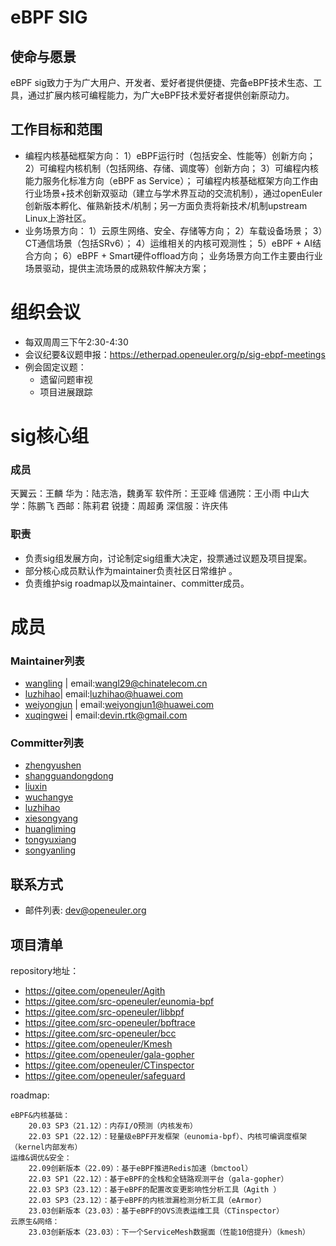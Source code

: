 
# eBPF SIG

## 使命与愿景
eBPF sig致力于为广大用户、开发者、爱好者提供便捷、完备eBPF技术生态、工具，通过扩展内核可编程能力，为广大eBPF技术爱好者提供创新原动力。

## 工作目标和范围

- 编程内核基础框架方向：
  1）eBPF运行时（包括安全、性能等）创新方向；
  2）可编程内核机制（包括网络、存储、调度等）创新方向；
  3）可编程内核能力服务化标准方向（eBPF as Service）；
  可编程内核基础框架方向工作由行业场景+技术创新双驱动（建立与学术界互动的交流机制），通过openEuler创新版本孵化、催熟新技术/机制；另一方面负责将新技术/机制upstream Linux上游社区。
- 业务场景方向：
  1）云原生网络、安全、存储等方向；
  2）车载设备场景；
  3）CT通信场景（包括SRv6）；
  4）运维相关的内核可观测性；
  5）eBPF + AI结合方向；
  6）eBPF + Smart硬件offload方向；
  业务场景方向工作主要由行业场景驱动，提供主流场景的成熟软件解决方案；

# 组织会议

- 每双周周三下午2:30-4:30
- 会议纪要&议题申报：https://etherpad.openeuler.org/p/sig-ebpf-meetings
- 例会固定议题：
  - 遗留问题审视
  - 项目进展跟踪


# sig核心组

### 成员

天翼云：王麟
华为：陆志浩，魏勇军
软件所：王亚峰
信通院：王小雨
中山大学：陈鹏飞
西邮：陈莉君
锐捷：周超勇
深信服：许庆伟

### 职责

- 负责sig组发展方向，讨论制定sig组重大决定，投票通过议题及项目提案。
- 部分核心成员默认作为maintainer负责社区日常维护 。
- 负责维护sig roadmap以及maintainer、committer成员。

# 成员

### Maintainer列表

- [wangling](https://gitee.com/wonleing) | email:wangl29@chinatelecom.cn
- [luzhihao](https://gitee.com/MrRlu)| email:luzhihao@huawei.com
- [weiyongjun](https://gitee.com/weiyj) | email:weiyongjun1@huawei.com
- [xuqingwei](https://gitee.com/DevinRTK) | email:devin.rtk@gmail.com

### Committer列表
- [zhengyushen](https://gitee.com/yunwei37)
- [shangguandongdong](https://gitee.com/sgdd123)
- [liuxin](https://gitee.com/bitcoffee)
- [wuchangye](https://gitee.com/nlgwcy)
- [luzhihao](https://gitee.com/MrRlu)
- [xiesongyang](https://gitee.com/supercharge)
- [huangliming](https://gitee.com/LemmyHuang)
- [tongyuxiang](https://gitee.com/tongyx633)
- [songyanling](https://gitee.com/songyanling)


## 联系方式

- 邮件列表: dev@openeuler.org


## 项目清单
repository地址：

- https://gitee.com/openeuler/Agith
- https://gitee.com/src-openeuler/eunomia-bpf
- https://gitee.com/src-openeuler/libbpf
- https://gitee.com/src-openeuler/bpftrace
- https://gitee.com/src-openeuler/bcc
- https://gitee.com/openeuler/Kmesh
- https://gitee.com/openeuler/gala-gopher
- https://gitee.com/openeuler/CTinspector
- https://gitee.com/openeuler/safeguard

roadmap:
```
eBPF&内核基础：
    20.03 SP3（21.12）：内存I/O预测（内核发布）
    22.03 SP1（22.12）：轻量级eBPF开发框架（eunomia-bpf）、内核可编调度框架（kernel内部发布）
运维&调优&安全：  
    22.09创新版本（22.09）：基于eBPF推进Redis加速（bmctool）
    22.03 SP1（22.12）：基于eBPF的全栈和全链路观测平台（gala-gopher）
    22.03 SP3（23.12）：基于eBPF的配置改变更影响性分析工具（Agith ）
    22.03 SP3（23.12）：基于eBPF的内核泄漏检测分析工具（eArmor）
    23.03创新版本（23.03）：基于eBPF的OVS流表运维工具（CTinspector）
云原生&网络：
    23.03创新版本（23.03）：下一个ServiceMesh数据面（性能10倍提升）（kmesh）
```
